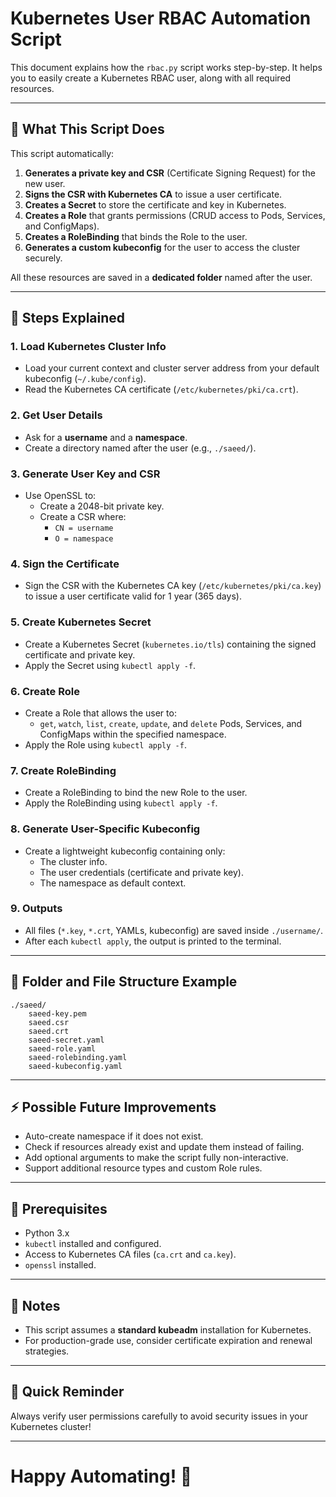 # Kubernetes User RBAC Automation Script

This document explains how the `rbac.py` script works step-by-step. It helps you to easily create a Kubernetes RBAC user, along with all required resources.

---

## 📅 What This Script Does

This script automatically:

1. **Generates a private key and CSR** (Certificate Signing Request) for the new user.
2. **Signs the CSR with Kubernetes CA** to issue a user certificate.
3. **Creates a Secret** to store the certificate and key in Kubernetes.
4. **Creates a Role** that grants permissions (CRUD access to Pods, Services, and ConfigMaps).
5. **Creates a RoleBinding** that binds the Role to the user.
6. **Generates a custom kubeconfig** for the user to access the cluster securely.

All these resources are saved in a **dedicated folder** named after the user.

---

## 🔧 Steps Explained

### 1. Load Kubernetes Cluster Info
- Load your current context and cluster server address from your default kubeconfig (`~/.kube/config`).
- Read the Kubernetes CA certificate (`/etc/kubernetes/pki/ca.crt`).

### 2. Get User Details
- Ask for a **username** and a **namespace**.
- Create a directory named after the user (e.g., `./saeed/`).

### 3. Generate User Key and CSR
- Use OpenSSL to:
  - Create a 2048-bit private key.
  - Create a CSR where:
    - `CN = username`
    - `O = namespace`

### 4. Sign the Certificate
- Sign the CSR with the Kubernetes CA key (`/etc/kubernetes/pki/ca.key`) to issue a user certificate valid for 1 year (365 days).

### 5. Create Kubernetes Secret
- Create a Kubernetes Secret (`kubernetes.io/tls`) containing the signed certificate and private key.
- Apply the Secret using `kubectl apply -f`.

### 6. Create Role
- Create a Role that allows the user to:
  - `get`, `watch`, `list`, `create`, `update`, and `delete` Pods, Services, and ConfigMaps within the specified namespace.
- Apply the Role using `kubectl apply -f`.

### 7. Create RoleBinding
- Create a RoleBinding to bind the new Role to the user.
- Apply the RoleBinding using `kubectl apply -f`.

### 8. Generate User-Specific Kubeconfig
- Create a lightweight kubeconfig containing only:
  - The cluster info.
  - The user credentials (certificate and private key).
  - The namespace as default context.

### 9. Outputs
- All files (`*.key`, `*.crt`, YAMLs, kubeconfig) are saved inside `./username/`.
- After each `kubectl apply`, the output is printed to the terminal.

---

## 📁 Folder and File Structure Example

```
./saeed/
    saeed-key.pem
    saeed.csr
    saeed.crt
    saeed-secret.yaml
    saeed-role.yaml
    saeed-rolebinding.yaml
    saeed-kubeconfig.yaml
```

---

## ⚡ Possible Future Improvements

- Auto-create namespace if it does not exist.
- Check if resources already exist and update them instead of failing.
- Add optional arguments to make the script fully non-interactive.
- Support additional resource types and custom Role rules.

---

## 📍 Prerequisites

- Python 3.x
- `kubectl` installed and configured.
- Access to Kubernetes CA files (`ca.crt` and `ca.key`).
- `openssl` installed.

---

## 📢 Notes

- This script assumes a **standard kubeadm** installation for Kubernetes.
- For production-grade use, consider certificate expiration and renewal strategies.

---

## 🔔 Quick Reminder

Always verify user permissions carefully to avoid security issues in your Kubernetes cluster!

---

# Happy Automating! 🌟

